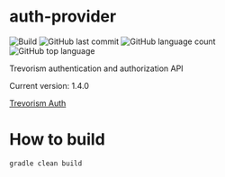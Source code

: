 # auth-provider
![Build](https://github.com/trevorism/auth-provider/actions/workflows/deploy.yml/badge.svg)
![GitHub last commit](https://img.shields.io/github/last-commit/trevorism/auth-provider)
![GitHub language count](https://img.shields.io/github/languages/count/trevorism/auth-provider)
![GitHub top language](https://img.shields.io/github/languages/top/trevorism/auth-provider)

Trevorism authentication and authorization API

Current version: 1.4.0

[Trevorism Auth](https://auth.trevorism.com/)

# How to build
`gradle clean build`